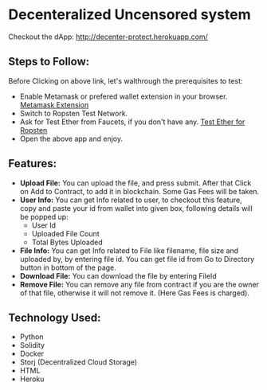 
# Decenteralized Uncensored system

Checkout the dApp: http://decenter-protect.herokuapp.com/

## Steps to Follow:
Before Clicking on above link, let's walthrough the prerequisites to test:
* Enable Metamask or prefered wallet extension in your browser. [Metamask Extension](https://chrome.google.com/webstore/detail/metamask/nkbihfbeogaeaoehlefnkodbefgpgknn?hl=en)
* Switch to Ropsten Test Network.
* Ask for Test Ether from Faucets, if you don't have any. [Test Ether for Ropsten](https://faucet.egorfine.com/)
* Open the above app and enjoy.

## Features:
* **Upload File:** You can upload the file, and press submit. After that Click on Add to Contract, to add it in blockchain. Some Gas Fees will be taken.
* **User Info:** You can get Info related to user, to checkout this feature, copy and paste your id from wallet into given box, following details will be popped up:
	* User Id
	* Uploaded File Count
	* Total Bytes Uploaded
* **File Info:** You can get Info related to File like filename, file size and uploaded by, by entering file id. You can get file id from Go to Directory button in bottom of the page.
* **Download File:** You can download the file by entering FileId
* **Remove File:** You can remove any file from contract if you are the owner of that file, otherwise it will not remove it. (Here Gas Fees is charged).

## Technology Used:
* Python
* Solidity
* Docker
* Storj (Decentralized Cloud Storage)
* HTML
* Heroku
